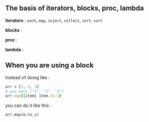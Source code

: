 ## The basis of iterators, blocks, proc, lambda
  
**iterators** : `each`, `map`, `inject`, `collect`, `sort`, `sort`

**blocks**    :

**proc**      :

**lambda**    : 

## When you are using a block

Instead of doing like :
``` ruby
arr = [1, 2, 3]
# you want ["1", "2", "3"]
arr.map{|item| item.to_s}
```
you can do it like this :
```
arr.map(&:to_s)
```